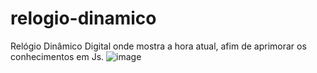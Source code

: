 # relogio-dinamico
Relógio Dinâmico Digital onde mostra a hora atual, afim de aprimorar os conhecimentos em Js.
![image](https://github.com/ClecioCawan/relogio-dinamico/assets/121512079/e156ba1b-4c27-486c-ad40-0fdc09810cf7)
